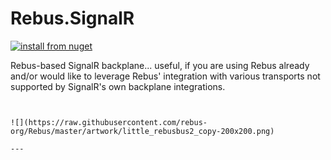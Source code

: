 # Rebus.SignalR

[![install from nuget](https://img.shields.io/nuget/v/Rebus.SignalR.svg?style=flat-square)](https://www.nuget.org/packages/Rebus.SignalR)

Rebus-based SignalR backplane... useful, if you are using Rebus already and/or would like to leverage Rebus' integration with various transports not supported by SignalR's own backplane integrations.


```


![](https://raw.githubusercontent.com/rebus-org/Rebus/master/artwork/little_rebusbus2_copy-200x200.png)

---


